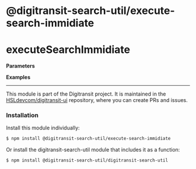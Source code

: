 # @digitransit-search-util/execute-search-immidiate

# executeSearchImmidiate

<DESCRIPTION>

**Parameters**
<PARAMETERS>

**Examples**

<!-- This file is automatically generated. Please don't edit it directly:
if you find an error, edit the source file (likely index.js), and re-run
./scripts/generate-readmes in the digitransit-search-util project. -->

---

This module is part of the Digitransit project. It is maintained in the
[HSLdevcom/digitransit-ui](https://github.com/HSLdevcom/digitransit-ui) repository, where you can create
PRs and issues.

### Installation

Install this module individually:

```sh
$ npm install @digitransit-search-util/execute-search-immidiate
```

Or install the digitransit-search-util module that includes it as a function:

```sh
$ npm install @digitransit-search-util/digitransit-search-util
```
